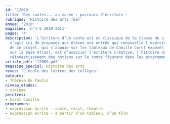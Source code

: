 ```yaml
---
id: '12069'
title: 'Des contes... au musée : parcours d’écriture '
rubrique: 'Histoire des arts [6e]'
annee: '2010'
magazine: 'n°4-5 2010-2011'
pages: '4'
description: 'L’écriture d’un conte est un classique de la classe de sixième : il
  s’agit ici de proposer aux élèves une entrée qui renouvelle l’exercice. L’objectif
  de ce projet, qui s’appuie sur les tableaux de Camille Corot exposés au Louvre (consultables
  sur la base Atlas), est d’associer l’écriture créative, l’histoire des arts et le
  réinvestissement des notions sur le conte figurant dans les programmes. '
article_pdf: '12069.pdf'
magazine_special: Histoire des arts
revue: 'L’école des lettres des collèges'
auteurs:
- Thérèse De Paulis
niveau_etudes:
- sixième
peintres:
- Corot Camille
programmes:
- expression écrite - conte, récit, théâtre
- expression écrite - à partir d’un tableau, d’un film
---
```


